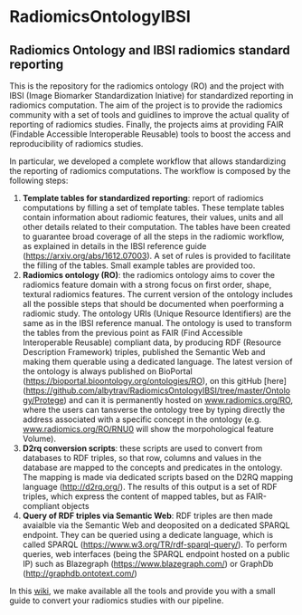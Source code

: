 # RadiomicsOntologyIBSI
## Radiomics Ontology and IBSI radiomics standard reporting
This is the repository for the radiomics ontology (RO) and the project with IBSI (Image Biomarker Standardization Iniative) for standardized reporting in radiomics computation. The aim of the project is to provide the radiomics community with a set of tools and guidlines to improve the actual quality of reporting of radiomics studies. Finally, the projects aims at providing FAIR (Findable Accessible Interoperable Reusable) tools to boost the access and reproducibility of radiomics studies.

In particular, we developed a complete workflow that allows standardizing the reporting of radiomics computations.
The workflow is composed by the following steps:
1) **Template tables for standardized reporting**: report of radiomics computations by filling a set of template tables. These template tables contain information about radiomic features, their values, units and all other details related to their computation. The tables have been created to guarantee broad coverage of all the steps in the radiomic workflow, as explained in details in the IBSI reference guide (https://arxiv.org/abs/1612.07003). A set of rules is provided to facilitate the filling of the tables. Small example tables are provided too.
2) **Radiomics ontology (RO)**: the radiomics ontology aims to cover the radiomics feature domain with a strong focus on first order, shape, textural radiomics features. The current version of the ontology includes all the possible steps that should be documented when poerforming a radiomic study. The ontology URIs (Unique Resource Identifiers) are the same as in the IBSI reference manual. The ontology is used to transform the tables from the previous point as FAIR (Find Accessible Interoperable Reusable) compliant data, by producing RDF (Resource Description Framework) triples, published  the Semantic Web and making them querable using a dedicated language. The latest version of the ontology is always published on BioPortal (https://bioportal.bioontology.org/ontologies/RO), on this gitHub [here] (https://github.com/albytrav/RadiomicsOntologyIBSI/tree/master/Ontology/Protege) and can it is permanently hosted on www.radiomics.org/RO, where the users can tansverse the ontology tree by typing directly the address associated with a specific concept in the ontology (e.g. www.radiomics.org/RO/RNU0 will show the morpohological feature Volume).
3) **D2rq conversion scripts**: these scripts are used to convert from databases to RDF triples, so that row, columns and values in the database are mapped to the concepts and predicates in the ontology. The mapping is made via dedicated scripts based on the D2RQ mapping language (http://d2rq.org/). The results of this output is a set of RDF triples, which express the content of mapped tables, but as FAIR-compliant objects
4) **Query of RDF triples via Semantic Web**: RDF triples are then made avaialble via the Semantic Web and deoposited on a dedicated SPARQL endpoint. They can be queried using a dedicate language, which is called SPARQL (https://www.w3.org/TR/rdf-sparql-query/). To perform queries, web interfaces (being the SPARQL endpoint hosted on a public IP) such as Blazegraph (https://www.blazegraph.com/) or GraphDb (http://graphdb.ontotext.com/)

In this [wiki](https://github.com/albytrav/RadiomicsOntologyIBSI/wiki), we make available all the tools and provide you with a small guide to convert your radiomics studies with our pipeline. 



